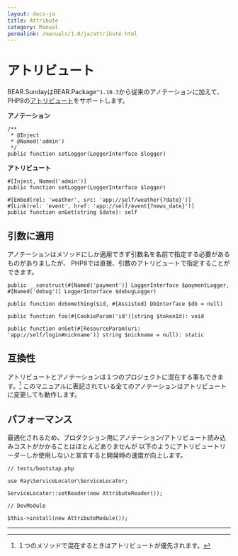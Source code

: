 ```yaml
---
layout: docs-ja
title: Attribute
category: Manual
permalink: /manuals/1.0/ja/attribute.html
---
```

# アトリビュート

BEAR.SundayはBEAR.Package`^1.10.3`から従来のアノテーションに加えて、PHP8の[アトリビュート](https://www.php.net/manual/ja/language.attributes.overview.php)をサポートします。

**アノテーション**
```php?start_inline
/**
 * @Inject
 * @Named('admin')
 */
public function setLogger(LoggerInterface $logger)
```
**アトリビュート**
```php?start_inline
#[Inject, Named('admin')]
public function setLogger(LoggerInterface $logger)
```

```php?start_inline
#[Embed(rel: 'weather', src: 'app://self/weather{?date}')]
#[Link(rel: 'event', href: 'app://self/event{?news_date}')]
public function onGet(string $date): self
```

## 引数に適用

アノテーションはメソッドにしか適用できず引数名を名前で指定する必要があるものがありましたが、
PHP8では直接、引数のアトリビュートで指定することができます。

```php?start_inline
public __construct(#[Named('payment')] LoggerInterface $paymentLogger, #[Named('debug')] LoggerInterface $debugLogger)
```

```php?start_inline
public function doSomething($id, #[Assisted] DbInterface $db = null)
```

```php?start_inline
public function foo(#[CookieParam('id')]string $tokenId): void
```

```php?start_inline
public function onGet(#[ResourceParam(uri: 'app://self/login#nickname')] string $nickname = null): static
```
## 互換性

アトリビュートとアノテーションは１つのプロジェクトに混在する事もできます。[^1]
このマニュアルに表記されている全てのアノテーションはアトリビュートに変更しても動作します。

## パフォーマンス

最適化されるため、プロダクション用にアノテーション/アトリビュート読み込みコストがかかることはほとんどありませんが 以下のようにアトリビュートリーダーしか使用しないと宣言すると開発時の速度が向上します。

```php?start_inline
// tests/bootstap.php 

use Ray\ServiceLocator\ServiceLocator;

ServiceLocator::setReader(new AttributeReader());
```

```php?start_inline
// DevModule
 
$this->install(new AttributeModule());
```

---

[^1]:１つのメソッドで混在するときはアトリビュートが優先されます。